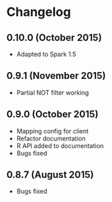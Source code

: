 # Changelog

## 0.10.0 (October 2015)

* Adapted to Spark 1.5

## 0.9.1 (November 2015)
 		 
* Partial NOT filter working

## 0.9.0 (October 2015)

* Mapping config for client
* Refactor documentation
* R API added to documentation
* Bugs fixed

## 0.8.7 (August 2015)

* Bugs fixed
